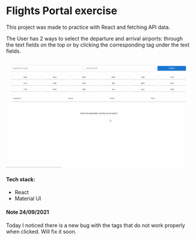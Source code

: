 # Flights Portal exercise

This project was made to practice with React and fetching API data.

The User has 2 ways to select the departure and arrival airports: through the text fields on the top or by clicking the corresponding tag under the text fields.

![My flights portal app presentation gif](presentation.gif)

#### Tech stack:

- React
- Material UI



#### Note 24/09/2021

Today I noticed there is a new bug with the tags  that do not work properly when clicked. Will fix it soon.